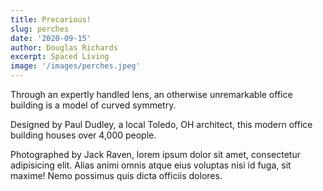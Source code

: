 ```yaml
---
title: Precarious!
slug: perches
date: '2020-09-15'
author: Douglas Richards
excerpt: Spaced Living
image: '/images/perches.jpeg'
---
```


Through an expertly handled lens, an otherwise unremarkable office building is a model of curved symmetry.

Designed by Paul Dudley, a local Toledo, OH architect, this modern office building houses over 4,000 people.

Photographed by Jack Raven, lorem ipsum dolor sit amet, consectetur adipisicing elit. Alias animi omnis atque eius voluptas nisi id fuga, sit maxime! Nemo possimus quis dicta officiis dolores.
